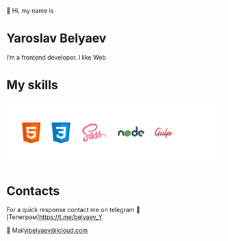 👋 Hi, my name is

# Yaroslav Belyaev

I’m a frontend developer. I like Web

# My skills

<img aling="center" src="./img/skills.png" alt="skills" />

# Contacts

For a quick response contact me on telegram
📱 [Телеграм]https://t.me/belyaev_Y<br />

📩 Mail[yibelyaev@icloud.com](mailto:yibelyaev@icloud.com)